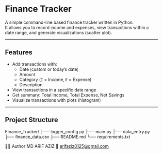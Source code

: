 # Finance Tracker

A simple command-line based finance tracker written in Python.  
It allows you to record income and expenses, view transactions within a date range, and generate visualizations (scatter plot).

---

## Features
- Add transactions with:
  - Date (custom or today’s date)
  - Amount
  - Category (`I` = Income, `E` = Expense)
  - Description
- View transactions in a specific date range
- Get summary: Total Income, Total Expense, Net Savings
- Visualize transactions with plots (histogram)

---


## Project Structure 
Finance_Tracker/
├── logger_config.py
├── main.py
├── data_entry.py
├── finance_data.csv
├── README.md
└── requirements.txt 

🧑‍💻 Author
MD ARIF AZIZ
📧 arifaziz0125@gmail.com
